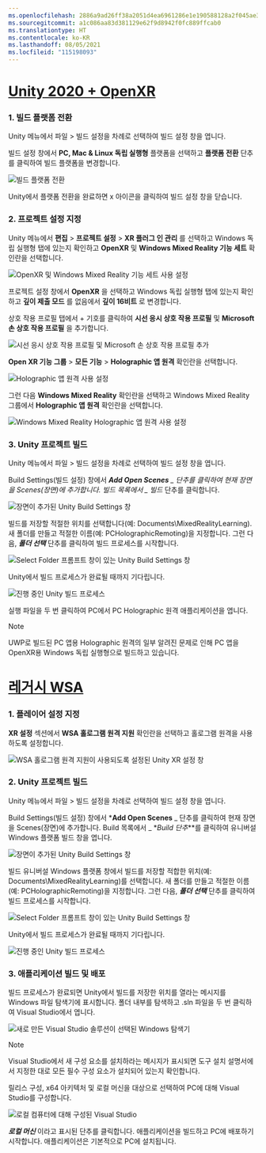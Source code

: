 ```yaml
---
ms.openlocfilehash: 2886a9ad26ff38a2051d4ea6961286e1e190588128a2f045ae39841470113157
ms.sourcegitcommit: a1c086aa83d381129e62f9d8942f0fc889ffcab0
ms.translationtype: HT
ms.contentlocale: ko-KR
ms.lasthandoff: 08/05/2021
ms.locfileid: "115198093"
---
```

# <a name="unity-2020--openxr"></a>[Unity 2020 + OpenXR](#tab/openxr)

### <a name="1-switching-build-platform"></a>1. 빌드 플랫폼 전환

Unity 메뉴에서 파일 > 빌드 설정을 차례로 선택하여 빌드 설정 창을 엽니다.

빌드 설정 창에서 **PC, Mac & Linux 독립 실행형** 플랫폼을 선택하고 **플랫폼 전환** 단추를 클릭하여 빌드 플랫폼을 변경합니다.

![빌드 플랫폼 전환](../images/mrlearning-pc-holographic-remoting/Tutorial2-Section2-Step4-1.PNG)

Unity에서 플랫폼 전환을 완료하면 x 아이콘을 클릭하여 빌드 설정 창을 닫습니다.

### <a name="2-set-the-project-settings"></a>2. 프로젝트 설정 지정

Unity 메뉴에서 **편집** > **프로젝트 설정** > **XR 플러그 인 관리** 를 선택하고 Windows 독립 실행형 탭에 있는지 확인하고 **OpenXR**  및 **Windows Mixed Reality 기능 세트** 확인란을 선택합니다.

![OpenXR 및 Windows Mixed Reality 기능 세트 사용 설정](../images/mrlearning-pc-holographic-remoting/Tutorial2-Section2-Step4-2.PNG)

프로젝트 설정 창에서 **OpenXR** 을 선택하고 Windows 독립 실행형 탭에 있는지 확인하고 **깊이 제출 모드** 를 없음에서 **깊이 16비트** 로 변경합니다.

상호 작용 프로필 탭에서 + 기호를 클릭하여 **시선 응시 상호 작용 프로필** 및 **Microsoft 손 상호 작용 프로필** 을 추가합니다.

![시선 응시 상호 작용 프로필 및 Microsoft 손 상호 작용 프로필 추가](../images/mrlearning-pc-holographic-remoting/Tutorial2-Section2-Step4-3.PNG)

**Open XR 기능 그룹** > **모든 기능** > **Holographic 앱 원격** 확인란을 선택합니다.

![Holographic 앱 원격 사용 설정](../images/mrlearning-pc-holographic-remoting/Tutorial2-Section2-Step4-4.PNG)

그런 다음 **Windows Mixed Reality** 확인란을 선택하고 Windows Mixed Reality 그룹에서 **Holographic 앱 원격** 확인란을 선택합니다.

![Windows Mixed Reality Holographic 앱 원격 사용 설정](../images/mrlearning-pc-holographic-remoting/Tutorial2-Section2-Step4-5.PNG)

### <a name="3-build-the-unity-project"></a>3. Unity 프로젝트 빌드

Unity 메뉴에서 파일 > 빌드 설정을 차례로 선택하여 빌드 설정 창을 엽니다.

Build Settings(빌드 설정) 창에서 ***Add Open Scenes** _ 단추를 클릭하여 현재 장면을 Scenes(장면)에 추가합니다. 빌드 목록에서 _ *빌드** 단추를 클릭합니다.

![장면이 추가된 Unity Build Settings 창](../images/mrlearning-pc-holographic-remoting/Tutorial2-Section2-Step4-6.PNG)

빌드를 저장할 적절한 위치를 선택합니다(예: Documents\MixedRealityLearning). 새 폴더를 만들고 적절한 이름(예: PCHolographicRemoting)을 지정합니다. 그런 다음, ***폴더 선택*** 단추를 클릭하여 빌드 프로세스를 시작합니다.

![Select Folder 프롬프트 창이 있는 Unity Build Settings 창](../images/mrlearning-pc-holographic-remoting/Tutorial2-Section2-Step4-7.png)

Unity에서 빌드 프로세스가 완료될 때까지 기다립니다.

![진행 중인 Unity 빌드 프로세스](../images/mrlearning-pc-holographic-remoting/Tutorial2-Section2-Step4-8.png)

실행 파일을 두 번 클릭하여 PC에서 PC Holographic 원격 애플리케이션을 엽니다.

> [!NOTE]
> UWP로 빌드된 PC 앱용 Holographic 원격의 일부 알려진 문제로 인해 PC 앱을 OpenXR용 Windows 독립 실행형으로 빌드하고 있습니다.


# <a name="legacy-wsa"></a>[레거시 WSA](#tab/wsa)

### <a name="1-set-the-player-settings"></a>1. 플레이어 설정 지정

**XR 설정** 섹션에서 **WSA 홀로그램 원격 지원** 확인란을 선택하고 홀로그램 원격을 사용하도록 설정합니다.

![WSA 홀로그램 원격 지원이 사용되도록 설정된 Unity XR 설정 창](../images/mrlearning-pc-holographic-remoting/Tutorial2-Section2-Step1-1.png)

### <a name="2-build-the-unity-project"></a>2. Unity 프로젝트 빌드

Unity 메뉴에서 파일 > 빌드 설정을 차례로 선택하여 빌드 설정 창을 엽니다.

Build Settings(빌드 설정) 창에서 ***Add Open Scenes** _ 단추를 클릭하여 현재 장면을 Scenes(장면)에 추가합니다. Build 목록에서 _ *_Build 단추_**를 클릭하여 유니버설 Windows 플랫폼 빌드 창을 엽니다.

![장면이 추가된 Unity Build Settings 창](../images/mrlearning-pc-holographic-remoting/Tutorial2-Section2-Step2-1.png)

빌드 유니버설 Windows 플랫폼 창에서 빌드를 저장할 적합한 위치(예: Documents\MixedRealityLearning)를 선택합니다. 새 폴더를 만들고 적절한 이름(예: PCHolographicRemoting)을 지정합니다. 그런 다음, ***폴더 선택*** 단추를 클릭하여 빌드 프로세스를 시작합니다.

![Select Folder 프롬프트 창이 있는 Unity Build Settings 창](../images/mrlearning-pc-holographic-remoting/Tutorial2-Section2-Step2-2.png)

Unity에서 빌드 프로세스가 완료될 때까지 기다립니다.

![진행 중인 Unity 빌드 프로세스](../images/mrlearning-pc-holographic-remoting/Tutorial2-Section2-Step2-3.png)

### <a name="3-build-and-deploy-the-application"></a>3. 애플리케이션 빌드 및 배포

빌드 프로세스가 완료되면 Unity에서 빌드를 저장한 위치를 열라는 메시지를 Windows 파일 탐색기에 표시합니다. 폴더 내부를 탐색하고 .sln 파일을 두 번 클릭하여 Visual Studio에서 엽니다.

![새로 만든 Visual Studio 솔루션이 선택된 Windows 탐색기](../images/mrlearning-pc-holographic-remoting/Tutorial2-Section2-Step3-1.png)

> [!NOTE]
> Visual Studio에서 새 구성 요소를 설치하라는 메시지가 표시되면 도구 설치 설명서에서 지정한 대로 모든 필수 구성 요소가 설치되어 있는지 확인합니다.

릴리스 구성, x64 아키텍처 및 로컬 머신을 대상으로 선택하여 PC에 대해 Visual Studio를 구성합니다.

![로컬 컴퓨터에 대해 구성된 Visual Studio](../images/mrlearning-pc-holographic-remoting/Tutorial2-Section2-Step3-2.png)

***로컬 머신*** 이라고 표시된 단추를 클릭합니다. 애플리케이션을 빌드하고 PC에 배포하기 시작합니다. 애플리케이션은 기본적으로 PC에 설치됩니다.
